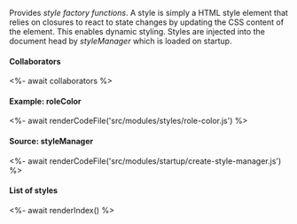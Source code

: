 Provides _style factory functions_. A style is simply a HTML style element that relies on closures to react to state changes by updating the CSS content of the element. This enables dynamic styling. Styles are injected into the document head by _styleManager_ which is loaded on startup.

#### Collaborators

<%- await collaborators %>

#### Example: roleColor

<%- await renderCodeFile('src/modules/styles/role-color.js') %>

#### Source: styleManager

<%- await renderCodeFile('src/modules/startup/create-style-manager.js') %>

#### List of styles

<%- await renderIndex() %>
